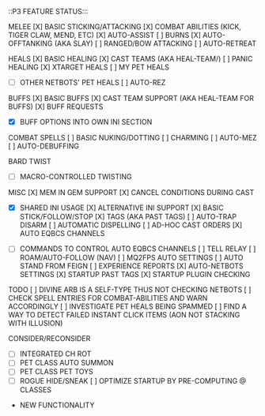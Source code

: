 ::P3 FEATURE STATUS:::

MELEE
    [X] BASIC STICKING/ATTACKING
    [X] COMBAT ABILITIES (KICK, TIGER CLAW, MEND, ETC) 
    [X] AUTO-ASSIST
    [ ] BURNS
    [X] AUTO-OFFTANKING (AKA SLAY)
    [ ] RANGED/BOW ATTACKING
    [ ] AUTO-RETREAT


HEALS
    [X] BASIC HEALING
    [X] CAST TEAMS (AKA HEAL-TEAM/)
    [ ] PANIC HEALING
    [X] XTARGET HEALS
    [ ] MY PET HEALS 
 *  [ ] OTHER NETBOTS' PET HEALS
    [ ] AUTO-REZ

BUFFS
    [X] BASIC BUFFS
    [X] CAST TEAM SUPPORT (AKA HEAL-TEAM FOR BUFFS)
    [X] BUFF REQUESTS
  * [X] BUFF OPTIONS INTO OWN INI SECTION

COMBAT SPELLS
    [ ] BASIC NUKING/DOTTING
    [ ] CHARMING
    [ ] AUTO-MEZ
    [ ] AUTO-DEBUFFING

BARD TWIST
  * [ ] MACRO-CONTROLLED TWISTING

MISC
    [X] MEM IN GEM SUPPORT
    [X] CANCEL CONDITIONS DURING CAST
  * [X] SHARED INI USAGE
    [X] ALTERNATIVE INI SUPPORT
    [X] BASIC STICK/FOLLOW/STOP
    [X] TAGS (AKA PAST TAGS)
    [ ] AUTO-TRAP DISARM
    [ ] AUTOMATIC DISPELLING
    [ ] AD-HOC CAST ORDERS
    [X] AUTO EQBCS CHANNELS
  * [ ] COMMANDS TO CONTROL AUTO EQBCS CHANNELS
    [ ] TELL RELAY
    [ ] ROAM/AUTO-FOLLOW (NAV)
    [ ] MQ2FPS AUTO SETTINGS
    [ ] AUTO STAND FROM FEIGN
    [ ] EXPERIENCE REPORTS
    [X] AUTO-NETBOTS SETTINGS
    [X] STARTUP PAST TAGS
    [X] STARTUP PLUGIN CHECKING


TODO
    [ ] DIVINE ARB IS A SELF-TYPE THUS NOT CHECKING NETBOTS
    [ ] CHECK SPELL ENTRIES FOR COMBAT-ABILITIES AND WARN ACCORDINGLY
    [ ] INVESTIGATE PET HEALS BEING SPAMMED 
    [ ] FIND A WAY TO DETECT FAILED INSTANT CLICK ITEMS (AON NOT STACKING WITH ILLUSION)


CONSIDER/RECONSIDER
  * [ ] INTEGRATED CH ROT
  * [ ] PET CLASS AUTO SUMMON
  * [ ] PET CLASS PET TOYS
  * [ ] ROGUE HIDE/SNEAK 
    [ ] OPTIMIZE STARTUP BY PRE-COMPUTING @ CLASSES

* NEW FUNCTIONALITY

